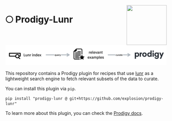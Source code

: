 <a href="https://explosion.ai"><img src="https://explosion.ai/assets/img/logo.svg" width="125" height="125" align="right" /></a>

# 🌕 Prodigy-Lunr

![](images/approach.png)

This repository contains a Prodigy plugin for recipes that use [lunr](https://lunr.readthedocs.io/en/latest/) as a lightweight search engine to fetch relevant subsets of the data to curate. 

You can install this plugin via `pip`. 

```
pip install "prodigy-lunr @ git+https://github.com/explosion/prodigy-lunr"
```

To learn more about this plugin, you can check the [Prodigy docs]().

